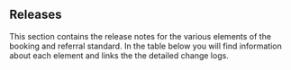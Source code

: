## Releases

This section contains the release notes for the various elements of the booking and referral standard. In the table below you will find information about each element and links the the detailed change logs.

